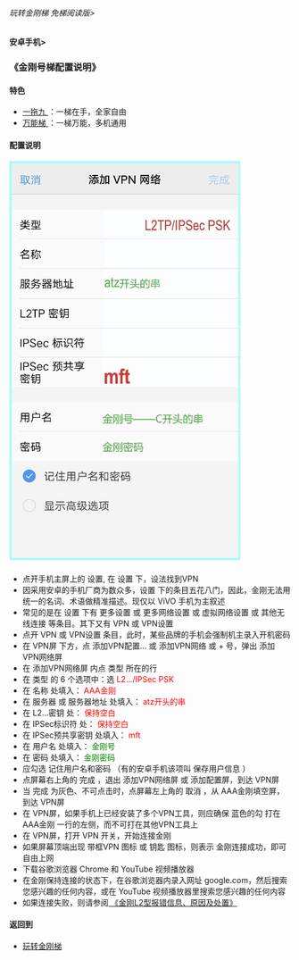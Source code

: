 ###### 玩转金刚梯 免梯阅读版>
#### 安卓手机>
### 《金刚号梯配置说明》

#### 特色
  - [ 一拖九 ](https://github.com/a2zitpro/web/blob/master/LadderFree/kkDictionary/OneForNine.md)：一梯在手，全家自由
  - [ 万能梯 ](https://github.com/a2zitpro/web/blob/master/LadderFree/KKLadderKKIDMultipurposekkid.md)：一梯万能，多机通用
 
#### 配置说明
![image](B073B1E6-B647-48FA-8931-35923C5EA54F.jpeg)<br>
- 点开手机主屏上的 设置, 在 设置 下，设法找到VPN
- 因采用安卓的手机厂商为数众多，设置 下的条目五花八门，因此，金刚无法用统一的名词、术语做精准描述。现仅以 ViVO 手机为主叙述
- 常见的是在 设置 下有 更多设置 或 更多网络设置 或 虚拟网络设置 或 其他无线连接 等条目。其下又有 VPN 或 VPN设置
- 点开 VPN 或 VPN设置 条目，此时，某些品牌的手机会强制机主录入开机密码
- 在 VPN屏 下方，点 添加VPN配置… 或 添加VPN网络 或 + 号，弹出 添加VPN网络屏
- 在 添加VPN网络屏 内点 类型 所在的行
- 在 类型 的 6 个选项中：选<font color="Red"> L2…/IPSec PSK </font>
- 在 名称 处填入：<font color="Red"> AAA金刚 </font>
- 在 服务器 或 服务器地址  处填入：<font color="Red"> atz开头的串 </font>
- 在 L2…密钥 处：<font color="Red"> 保持空白 </font>
- 在 IPSec标识符 处：<font color="Red"> 保持空白 </font>
- 在 IPSec预共享密钥 处填入：<font color="Red"> mft </font>
- 在 用户名 处填入：<font color="Green"> 金刚号 </font>
- 在 密码 处填入：<font color="Green"> 金刚密码 </font>
- 应勾选 记住用户名和密码 （有的安卓手机该项叫 保存用户信息 ）
- 点屏幕右上角的 完成 ，退出 添加VPN网络屏 或 添加配置屏，到达 VPN屏
- 当 完成 为灰色、不可点击时，点屏幕左上角的 取消 ，从 AAA金刚填空屏，到达 VPN屏
- 在 VPN屏，如果手机上已经安装了多个VPN工具，则应确保 蓝色的勾 打在AAA金刚 一行的左侧，而不可打在其他VPN工具上
- 在 VPN屏，打开 VPN 开关，开始连接金刚
- 如果屏幕顶端出现  带框VPN 图标 或 钥匙 图标，则表示 金刚连接成功，即可自由上网
- 下载谷歌浏览器 Chrome 和 YouTube 视频播放器
- 在金刚保持连接的状态下，在谷歌浏览器内录入网址 google.com，然后搜索您感兴趣的任何内容，或在 YouTube 视频播放器里搜索您感兴趣的任何内容
- 如果连接失败，则请参阅[ 《金刚L2型报错信息、原因及处置》](https://github.com/a2zitpro/web/blob/master/errormessageofL2.md)


#### 返回到
- [玩转金刚梯](https://github.com/a2zitpro/web/blob/master/LadderFree/A.md)
